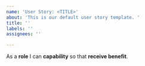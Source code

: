 ```yaml
---
name: 'User Story: <TITLE>'
about: 'This is our default user story template. '
title: ''
labels: ''
assignees: ''

---
```


As a **role** I can **capability** so that **receive benefit**.

